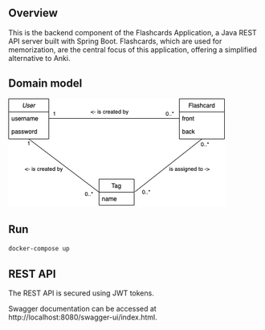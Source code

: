 ## Overview

This is the backend component of the Flashcards Application, a Java REST API server built with Spring Boot. Flashcards, which are used for memorization, are the central focus of this application, offering a simplified alternative to Anki.

## Domain model

![Domain model](./static/flashcards-domain-model.png)

## Run

```bash
docker-compose up
```

## REST API

The REST API is secured using JWT tokens.

Swagger documentation can be accessed at http://localhost:8080/swagger-ui/index.html.
